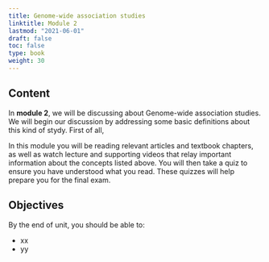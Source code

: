 ```yaml
---
title: Genome-wide association studies
linktitle: Module 2
lastmod: "2021-06-01"
draft: false  
toc: false  
type: book  
weight: 30
---
```


## Content

In **module 2**, we will be discussing about Genome-wide association studies. We will begin our discussion by addressing some basic definitions about this kind of stydy. First of all, 

In this module you will be reading relevant articles and textbook chapters, as well as watch lecture and supporting videos that relay important information about the concepts listed above. You will then take a quiz to ensure you have understood what you read. These quizzes will help prepare you for the final exam.

## Objectives

By the end of unit, you should be able to:

- xx
- yy



